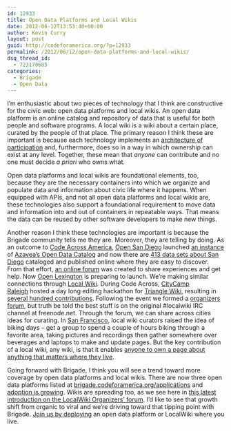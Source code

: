 ```yaml
---
id: 12933
title: Open Data Platforms and Local Wikis
date: 2012-06-12T13:53:40+00:00
author: Kevin Curry
layout: post
guid: http://codeforamerica.org/?p=12933
permalink: /2012/06/12/open-data-platforms-and-local-wikis/
dsq_thread_id:
  - 723170685
categories:
  - Brigade
  - Open Data
---
```

I&#8217;m enthusiastic about two pieces of technology that I think are constructive for the civic web: open data platforms and local wikis. An open data platform is an online catalog and repository of data that is useful for both people and software programs. A local wiki is a wiki about a certain place, curated by the people of that place. The primary reason I think these are important is because each technology implements an [architecture of participation](http://www.oreillynet.com/pub/a/oreilly/tim/articles/architecture_of_participation.html "2004 article by Tim O'Reilly") and, furthermore, does so in a way in which ownership can exist at any level. Together, these mean that _anyone_ can contribute and no one must decide _a priori_ who owns what.

Open data platforms and local wikis are foundational elements, too, because they are the necessary containers into which we organize and populate data and information about civic life where it happens. When equipped with APIs, and not all open data platforms and local wikis are, these technologies also support a foundational requirement to move data and information into and out of containers in repeatable ways. That means the data can be reused by other software developers to make new things.

Another reason I think these technologies are important is because the Brigade community tells me they are. Moreover, they are telling by doing. As an outcome to [Code Across America](http://codeforamerica.org/code-across-america "event page"), [Open San Diego](http://opensandiego.org "open san diego home") launched [an instance](http://catalog.opensandiego.org/ "Open San Diego's catalog instance") of [Azavea&#8217;s Open Data Catalog](https://github.com/azavea/Open-Data-Catalog "github repo") and now there are [413 data sets about San Diego](http://catalog.opensandiego.org/opendata/search/?sort=name&dir=asc "search results for all records") cataloged and published online where they are easy to discover. From that effort, [an online forum](https://groups.google.com/forum/?fromgroups#!forum/opendatacatalog-user "open data catalog users group") was created to share experiences and get help. Now [Open Lexington](http://openlexington.org/ "Open Lexington web site") is preparing to launch. We&#8217;re making similar connections through [Local Wiki](https://github.com/localwiki/localwiki "github repo"). During Code Across, [CityCamp Raleigh](http://citycampral.org "CityCamp Raleigh home") hosted a day long editing hackathon for [Triangle Wiki](http://trianglewiki.org "Triangle Wiki home"), resulting in [several hundred contributions](http://opensource.com/government/12/3/code-america-brigade-effect "opensource.com post"). Following the event we formed a [organizers forum](https://groups.google.com/forum/?fromgroups#!forum/localwiki-organizers "local wiki google group"), but truth be told the best stuff is on the original #localwiki IRC channel at freenode.net. Through the forum, we can share across cities ideas for curating. In [San Francisco](https://sf.localwiki.org/ "SF local wiki"), local wiki curators raised the idea of biking days &#8211; get a group to spend a couple of hours biking through a favorite area, taking pictures and recordings then gather somewhere over beverages and laptops to make and update pages. But the key contribution of a local wiki, any wiki, is that it enables [anyone to own a page about anything that matters where they live](https://trianglewiki.org/Poop_Pledge_for_Cary_Residents "poop pledge for cary, nc").

Going forward with Brigade, I think you will see a trend toward more coverage by open data platforms and local wikis. There are now three open data platforms listed at [brigade.codeforamerica.org/applications](http://brigade.codeforamerica.org/applications "brigade applications page") and [adoption is growing](http://brigade.codeforamerica.org/applications/16 "CKAN deployments by brigade"). Wikis are spreading too, as we see here in [this latest introduction on the LocalWiki Organizers&#8217; forum](https://groups.google.com/forum/?fromgroups#!topic/localwiki-organizers/pFOZztiYlSk "forum post on google group"). I&#8217;d like to see that growth shift from organic to viral and we&#8217;re driving toward that tipping point with Brigade. [Join us by deploying](http://brigade.codeforamerica.org/applications "brigade apps page") an open data platform or LocalWiki where you live.